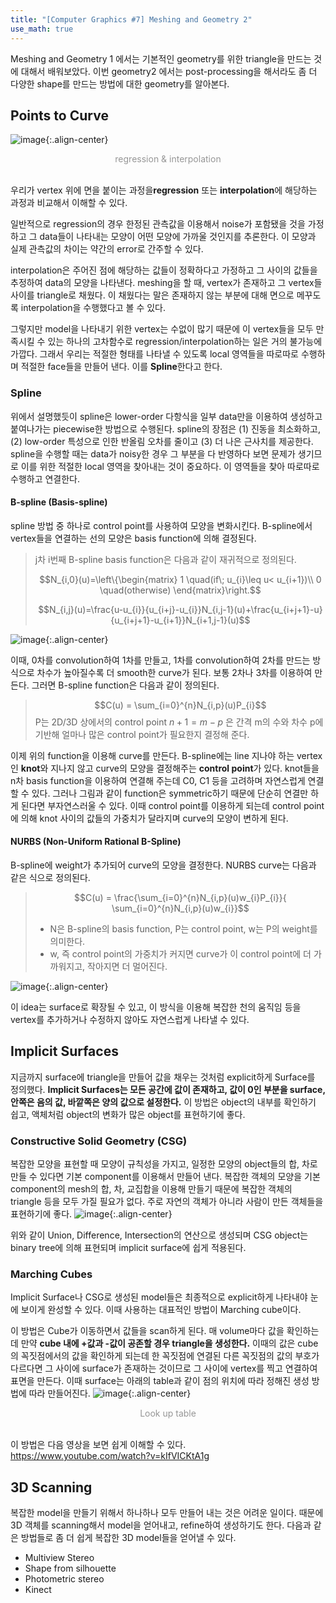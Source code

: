 ```yaml
---
title: "[Computer Graphics #7] Meshing and Geometry 2"
use_math: true
---
```


Meshing and Geometry 1 에서는 기본적인 geometry를 위한 triangle을 만드는 것에 대해서 배워보았다. 이번 geometry2 에서는 post-processing을 해서라도 좀 더 다양한 shape를 만드는 방법에 대한 geometry를 알아본다.

## Points to Curve
![image](https://user-images.githubusercontent.com/79836443/115556206-61fe4480-a2eb-11eb-8fa8-245eaaddc283.png "https://slidetodoc.com/chapter-14-polynomial-interpolation-interpolation-extrapolation-interpolation-data/"){:.align-center}
<center><span style="color:rgb(150, 150, 150)">regression & interpolation</span></center><br>

우리가 vertex 위에 면을 붙이는 과정을**regression** 또는 **interpolation**에 해당하는 과정과 비교해서 이해할 수 있다. 

일반적으로 regression의 경우 한정된 관측값을 이용해서 noise가 포함됐을 것을 가정하고 그 data들이 나타내는 모양이 어떤 모양에 가까울 것인지를 추론한다. 이 모양과 실제 관측값의 차이는 약간의 error로 간주할 수 있다. 

interpolation은 주어진 점에 해당하는 값들이 정확하다고 가정하고 그 사이의 값들을 추정하여 data의 모양을 나타낸다. meshing을 할 때, vertex가 존재하고 그 vertex들 사이를 triangle로 채웠다. 이 채웠다는 말은 존재하지 않는 부분에 대해 면으로 메꾸도록 interpolation을 수행했다고 볼 수 있다.

그렇지만 model을 나타내기 위한 vertex는 수없이 많기 때문에 이 vertex들을 모두 만족시킬 수 있는 하나의 고차함수로 regression/interpolation하는 일은 거의 불가능에 가깝다. 그래서 우리는 적절한 형태를 나타낼 수 있도록 local 영역들을 따로따로 수행하며 적절한 face들을 만들어 낸다. 이를 **Spline**한다고 한다.

### Spline
위에서 설명했듯이 spline은  lower-order 다항식을 일부 data만을 이용하여 생성하고 붙여나가는 piecewise한 방법으로 수행된다. spline의 장점은 (1) 진동을 최소화하고, (2) low-order 특성으로 인한 반올림 오차를 줄이고 (3) 더 나은 근사치를 제공한다. spline을 수행할 때는 data가 noisy한 경우 그 부분을 다 반영하다 보면 문제가 생기므로 이를 위한 적절한 local 영역을 찾아내는 것이 중요하다. 이 영역들을 찾아 따로따로 수행하고 연결한다.

#### B-spline (Basis-spline)
spline 방법 중 하나로 control point를 사용하여 모양을 변화시킨다. B-spline에서 vertex들을 연결하는 선의 모양은 basis function에 의해 결정된다. 
> j차 i번째 B-spline basis function은 다음과 같이 재귀적으로 정의된다.
> 
> $$N_{i,0}(u)=\left\{\begin{matrix}
1 \quad(if\; u_{i}\leq u< u_{i+1})\\ 
0 \quad(otherwise)
\end{matrix}\right.$$
>
> $$N_{i,j}(u)=\frac{u-u_{i}}{u_{i+j}-u_{i}}N_{i,j-1}(u)+\frac{u_{i+j+1}-u}{u_{i+j+1}-u_{i+1}}N_{i+1,j-1}(u)$$

![image](https://user-images.githubusercontent.com/79836443/115740145-803a7200-a3c9-11eb-900f-0e1c6b5c761e.png){:.align-center}

이때, 0차를 convolution하여 1차를 만들고, 1차를 convolution하여 2차를 만드는 방식으로 차수가 높아질수록 더 smooth한 curve가 된다. 보통 2차나 3차를 이용하여 만든다.
그러면 B-spline function은 다음과 같이 정의된다.
>$$C(u) = \sum_{i=0}^{n}N_{i,p}(u)P_{i}$$
>P는 2D/3D 상에서의 control point
>$n+1 = m - p$ 은 간격 m의 수와 차수 p에 기반해 얼마나 많은 control point가 필요한지 결정해 준다.

이제 위의 function을 이용해 curve를 만든다. B-spline에는 line 지나야 하는 vertex인 **knot**와 지나지 않고 curve의 모양을 결정해주는 **control point**가 있다. knot들을 n차 basis function을 이용하여 연결해 주는데 C0, C1 등을 고려하며 자연스럽게 연결할 수 있다. 그러나 그림과 같이 function은 symmetric하기 때문에 단순히 연결만 하게 된다면 부자연스러울 수 있다. 이때 control point를 이용하게 되는데 control point에 의해 knot 사이의 값들의 가중치가 달라지며 curve의 모양이 변하게 된다. 

#### NURBS (Non-Uniform Rational B-Spline)
B-spline에 weight가 추가되어 curve의 모양을 결정한다. NURBS curve는 다음과 같은 식으로 정의된다.

> $$C(u) = \frac{\sum_{i=0}^{n}N_{i,p}(u)w_{i}P_{i}}{ \sum_{i=0}^{n}N_{i,p}(u)w_{i}}$$  
> - N은 B-spline의 basis function, P는 control point, w는 P의 weight를 의미한다.  
> - w, 즉 control point의 가중치가 커지면 curve가 이 control point에 더 가까워지고, 작아지면 더 멀어진다.

![image](https://user-images.githubusercontent.com/79836443/115749596-3609be80-a3d2-11eb-9a82-1c32cd8a2032.png){:.align-center}

이 idea는 surface로 확장될 수 있고, 이 방식을 이용해 복잡한 천의 움직임 등을 vertex를 추가하거나 수정하지 않아도 자연스럽게 나타낼 수 있다.

## Implicit Surfaces
지금까지 surface에  triangle을 만들어 값을 채우는 것처럼 explicit하게 Surface를 정의했다. **Implicit Surfaces는 모든 공간에 값이 존재하고, 값이 0인 부분을 surface, 안쪽은 음의 값, 바깥쪽은 양의 값으로 설정한다.** 이 방법은 object의 내부를 확인하기 쉽고, 액체처럼 object의 변화가 많은 object를 표현하기에 좋다. 

### Constructive Solid Geometry (CSG)
복잡한 모양을 표현할 때 모양이 규칙성을 가지고, 일정한 모양의 object들의 합, 차로 만들 수 있다면 기본 component를 이용해서 만들어 낸다. 복잡한 객체의 모양을 기본 component의 mesh의 합, 차, 교집합을 이용해 만들기 때문에 복잡한 객체의 triangle 등을 모두 가질 필요가 없다. 주로 자연의 객체가 아니라 사람이 만든 객체들을 표현하기에 좋다.
![image](https://user-images.githubusercontent.com/79836443/115751485-32773700-a3d4-11eb-8a9c-5fb529b5db76.png){:.align-center}

위와 같이 Union, Difference, Intersection의 연산으로 생성되며 CSG object는 binary tree에 의해 표현되며 implicit surface에 쉽게 적용된다.

### Marching Cubes
Implicit Surface나 CSG로 생성된 model들은 최종적으로 explicit하게 나타내야 눈에 보이게 완성할 수 있다. 이때 사용하는 대표적인 방법이 Marching cube이다.

이 방법은 Cube가 이동하면서 값들을 scan하게 된다. 매 volume마다 값을 확인하는데 만약 **cube 내에 +값과 -값이 공존할 경우 triangle을 생성한다.** 이때의 값은 cube의 꼭짓점에서의 값을 확인하게 되는데 한 꼭짓점에 연결된 다른 꼭짓점의 값의 부호가 다르다면 그 사이에 surface가 존재하는 것이므로  그 사이에 vertex를 찍고 연결하여 표면을 만든다. 이때 surface는 아래의 table과 같이 점의 위치에 따라 정해진 생성 방법에 따라 만들어진다.
![image](https://user-images.githubusercontent.com/79836443/115752845-7880ca80-a3d5-11eb-8392-084ca01b80aa.png){:.align-center}
<center><span style="color:rgb(150, 150, 150)">Look up table</span></center><br>

이 방법은 다음 영상을 보면 쉽게 이해할 수 있다.
<https://www.youtube.com/watch?v=kIfVICKtA1g>

## 3D Scanning
복잡한 model을 만들기 위해서 하나하나 모두 만들어 내는 것은 어려운 일이다. 때문에 3D 객체를 scanning해서 model을 얻어내고, refine하여 생성하기도 한다. 다음과 같은 방법들로 좀 더 쉽게 복잡한 3D model들을 얻어낼 수 있다.
- Multiview Stereo
- Shape from silhouette
- Photometric stereo
- Kinect
